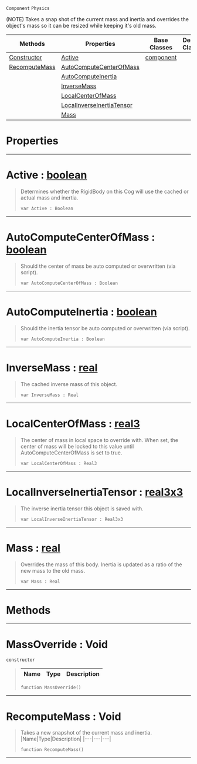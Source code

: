  `Component` `Physics`



(NOTE) Takes a snap shot of the current mass and inertia and overrides the object's mass so it can be resized while keeping it's old mass.

|Methods|Properties|Base Classes|Derived Classes|
|---|---|---|---|
|[Constructor](massoverride.md#massoverride-void)|[Active](massoverride.md#active-zilch-engine-docum)|[component](component.md)| |
|[RecomputeMass](massoverride.md#recomputemass-void)|[AutoComputeCenterOfMass](massoverride.md#autocomputecenterofmass)| | |
| |[AutoComputeInertia](massoverride.md#autocomputeinertia-zero)| | |
| |[InverseMass](massoverride.md#inversemass-zilch-engine)| | |
| |[LocalCenterOfMass](massoverride.md#localcenterofmass-zilch-e)| | |
| |[LocalInverseInertiaTensor](massoverride.md#localinverseinertiatenso)| | |
| |[Mass](massoverride.md#mass-zilch-engine-documen)| | |


 #  Properties


---  
 #  Active : [boolean](../nada_base_types/boolean.md)

> Determines whether the RigidBody on this Cog will use the cached or actual mass and inertia.
> ```TS:Nada
> var Active : Boolean


---  
 #  AutoComputeCenterOfMass : [boolean](../nada_base_types/boolean.md)

> Should the center of mass be auto computed or overwritten (via script).
> ```TS:Nada
> var AutoComputeCenterOfMass : Boolean


---  
 #  AutoComputeInertia : [boolean](../nada_base_types/boolean.md)

> Should the inertia tensor be auto computed or overwritten (via script).
> ```TS:Nada
> var AutoComputeInertia : Boolean


---  
 #  InverseMass : [real](../nada_base_types/real.md)

> The cached inverse mass of this object.
> ```TS:Nada
> var InverseMass : Real


---  
 #  LocalCenterOfMass : [real3](../nada_base_types/real3.md)

> The center of mass in local space to override with. When set, the center of mass will be locked to this value until AutoComputeCenterOfMass is set to true.
> ```TS:Nada
> var LocalCenterOfMass : Real3


---  
 #  LocalInverseInertiaTensor : [real3x3](../nada_base_types/real3x3.md)

> The inverse inertia tensor this object is saved with.
> ```TS:Nada
> var LocalInverseInertiaTensor : Real3x3


---  
 #  Mass : [real](../nada_base_types/real.md)

> Overrides the mass of this body. Inertia is updated as a ratio of the new mass to the old mass.
> ```TS:Nada
> var Mass : Real


---  
 #  Methods


---  
 #  MassOverride : Void

 `constructor`

> 
> |Name|Type|Description|
> |---|---|---|
> ```TS:Nada
> function MassOverride()
> ``` 


---  
 #  RecomputeMass : Void

> Takes a new snapshot of the current mass and inertia.
> |Name|Type|Description|
> |---|---|---|
> ```TS:Nada
> function RecomputeMass()
> ``` 


---  
 

 